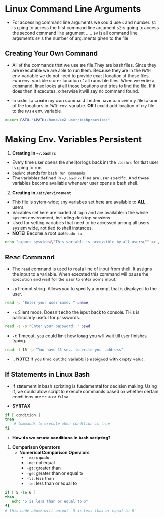 # Linux Command Line Arguments

- For accessing command line arguments we could use 
`$` and number. 
    `$1` is going to access the first command line argument
    `$2` is going to access the second command line argument
    .....
    `$@` is all command line arguments
    `$#` is the number of arguments given to the file

## Creating Your Own Command
- All of the commands that we use are file.They are bash files. Since they are executable we are able to run them. 
Because they are in the `PATH` env. variable we do not need to provide exact location of those files. 
`PATH` env. variable stores location of all runnable files. When we write a command, linux looks at all those locations and tries to find the file. If it does then it executes, otherwise it will say no command found. 

* In order to create my own command I either have to move my file to one of the locations in `PATH` env. variable. **OR**
I could add location of my file to the `PATH` env. variable. 

```bash
export PATH="$PATH:/home/ec2-user/bashpractices"
```

# Making Env. Variables Persistent
1. **Creating in `~/.bashrc`**
- Every time user opens the shell(or logs back in) the       `.bashrc` for that user is going to run.
- `bashrc` stands for `bash run commands`
- The variables defined in `~/.bashrc` files are user specific. And these variables become available whenever user opens a bash shell. 

2. **Creating in `/etc/environment`**
- This file is sytem-wide; any variables set here are available to **ALL** users.
- Variables set here are loaded at login and are available in the whole system environment, including desktop sessions. 
- Used for setting variables that need to be accessed among all users system wide, not tied to shell instances. 
- **NOTE!** Become a root user`sudo su`.
```bash
echo "export syswide=\"This variable is accessible by all users\"" >> /etc/environment
```
## Read Command
- The `read` command is used to real a line of input from shell. It assigns the input to a variable. 
When executed this command will pause the execution and wait for the user to enter some input. 

* `-p` Prompt string. Allows you to specify a prompt that is displayed to the user. 
```bash
read -p "Enter your user name: " uname
```
* `-s` Silent mode. Doesn't echo the input back to console. THis is particularly useful for passwords. 
```bash
read -s -p "Enter your password: " pswd
```
* `-t` Timeout. you could limit how lonag you will wait till user finishes typing. 
```bash
read -t 15 -p "You have 15 sec. to write your address"
```
* ..
    **NOTE!** If you time out the variable is assigned with empty value. 

## If Statements in Linux Bash
- If statement in bash scripting is fundamental for decision making. Using if, we could allow script to execute commands based on whether certain conditions are `true` or  `false`. 

* **SYNTAX**

```bash
if [ condition ]
then
    # Commands to execute when condition is true
fi
```
* **How do we create conditions in bash scripting?**
1. **Comparison Operators**
    - **Numerical Comparison Operators**
        * `-eq`: equals
        * `-ne`: not equal
        * `-gt`: greater than
        * `-ge`: greater than or equal to
        * `-lt`: less than
        * `-le`: less than or equal to
```bash
if [ 5 -le 6 ]
then
   echo "5 is less than or equal to 6"
fi
# this code above will output `5 is less than or equal to 6`
```